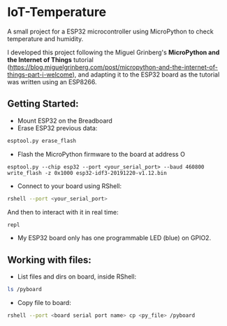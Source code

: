 # IoT-Temperature
A small project for a ESP32 microcontroller using MicroPython to check temperature and humidity.

I developed this project following the Miguel Grinberg's **MicroPython and the Internet of Things** tutorial (https://blog.miguelgrinberg.com/post/micropython-and-the-internet-of-things-part-i-welcome), and adapting it to the ESP32 board as the tutorial was written using an ESP8266.

## Getting Started:

- Mount ESP32 on the Breadboard
- Erase ESP32 previous data: 
```bash
esptool.py erase_flash
```
- Flash the MicroPython firmware to the board at address O
```
esptool.py --chip esp32 --port <your_serial_port> --baud 460800 write_flash -z 0x1000 esp32-idf3-20191220-v1.12.bin
```
- Connect to your board using RShell:
```bash
rshell --port <your_serial_port>
```
And then to interact with it in real time:
```bash
repl
```
- My ESP32 board only has one programmable LED (blue) on GPIO2.

## Working with files:

- List files and dirs on board, inside RShell:
```bash
ls /pyboard
```
- Copy file to board:
```bash
rshell --port <board serial port name> cp <py_file> /pyboard
```
